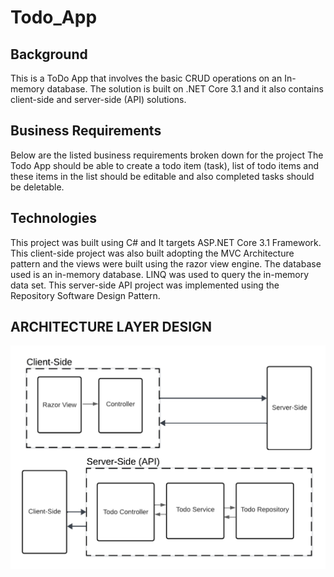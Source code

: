 # Todo_App
## Background
This is a ToDo App that involves the basic CRUD operations on an In-memory database. The solution is built on .NET Core 3.1 and it also contains client-side and server-side (API) solutions.

## Business Requirements
Below are the listed business requirements broken down for the project
The Todo App should be able to create a todo item (task), list of todo items and these items in the list should be editable and also completed tasks should be deletable.



## Technologies
This project was built using C# and It targets ASP.NET Core 3.1 Framework.
This client-side project was also built adopting the MVC Architecture pattern and the views were built using the razor view engine.
The database used is an in-memory database.
LINQ was used to query the in-memory data set.
This server-side API project was implemented using the Repository Software Design Pattern.



## ARCHITECTURE LAYER DESIGN

![](ToDoApp/wwwroot/Images/ArchitectureLayer.png)
